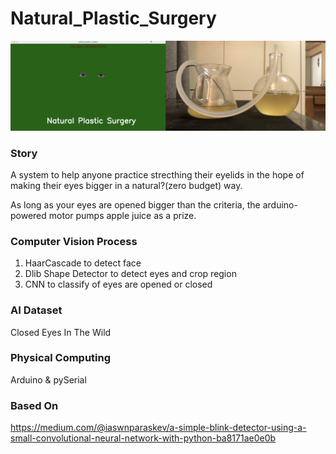 # Natural_Plastic_Surgery

![alt text](https://github.com/syeminpark/Natural_Plastic_Surgery/blob/main/readmeImage.png?raw=true)

### Story
A system to help anyone practice strecthing their eyelids 
in the hope of making their eyes bigger in a natural?(zero budget) way.

As long as your eyes are opened bigger than the criteria, the arduino-powered 
motor pumps apple juice as a prize. 
  

### Computer Vision Process

1. HaarCascade to detect face
2. Dlib Shape Detector to detect eyes and crop region
3. CNN to classify of eyes are opened or closed

  
### AI Dataset
Closed Eyes In The Wild
  

### Physical Computing
Arduino & pySerial

  
### Based On
https://medium.com/@iaswnparaskev/a-simple-blink-detector-using-a-small-convolutional-neural-network-with-python-ba8171ae0e0b 
  
